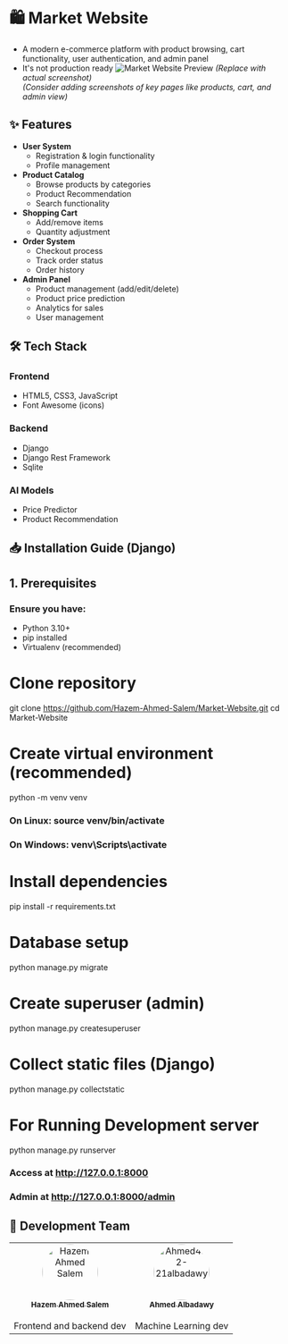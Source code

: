 # 🛍️ Market Website  
* A modern e-commerce platform with product browsing, cart functionality, user authentication, and  admin panel 
* It's not production ready
![Market Website Preview](https://via.placeholder.com/800x400?text=Market+Website+Homepage) *(Replace with actual screenshot)*  
*(Consider adding screenshots of key pages like products, cart, and admin view)*

## ✨ Features  
- **User System**  
  - Registration & login functionality  
  - Profile management  
- **Product Catalog**  
  - Browse products by categories  
  - Product Recommendation
  - Search functionality  
- **Shopping Cart**  
  - Add/remove items  
  - Quantity adjustment  
- **Order System**  
  - Checkout process  
  - Track order status
  - Order history  
- **Admin Panel**  
  - Product management (add/edit/delete)
  - Product price prediction
  - Analytics for sales  
  - User management  

<!-- ## 🚀 Live Demo  
*(If deployed, add link here - e.g.: [View Live Demo](https://yourdeploymentlink.com))*   -->

## 🛠️ Tech Stack  
### Frontend  
- HTML5, CSS3, JavaScript    
- Font Awesome (icons)  

### Backend  
- Django 
- Django Rest Framework  
- Sqlite  

### AI Models
- Price Predictor
- Product Recommendation


## 📥 Installation Guide (Django)  
## 1. Prerequisites  
### Ensure you have:
- Python 3.10+
- pip installed
- Virtualenv (recommended)

# Clone repository
git clone https://github.com/Hazem-Ahmed-Salem/Market-Website.git
cd Market-Website

# Create virtual environment (recommended)
python -m venv venv
### On Linux: source venv/bin/activate  
### On Windows: venv\Scripts\activate

# Install dependencies
pip install -r requirements.txt  

# Database setup
python manage.py migrate

# Create superuser (admin)
python manage.py createsuperuser

# Collect static files (Django)
python manage.py collectstatic

# For Running Development server
python manage.py runserver
### Access at http://127.0.0.1:8000
### Admin at http://127.0.0.1:8000/admin


## 👥 Development Team

<table>
  <tr>
    <td align="center">
      <a href="https://github.com/Hazem-Ahmed-Salem">
        <img src="https://avatars.githubusercontent.com/Hazem-Ahmed-Salem" width="100px;" style="border-radius: 50%;" alt="Hazem Ahmed Salem"/>
        <br />
        <sub><b>Hazem Ahmed Salem</b></sub>
      </a>
      <br />
      <br />
      <span>Frontend and backend dev</span>
    </td>
    <td align="center">
      <a href="https://github.com/Ahmed482-21albadawy">
        <img src="https://avatars.githubusercontent.com/Ahmed482-21albadawy" width="100px;" style="border-radius: 50%;" alt="Ahmed482-21albadawy"/>
        <br />
        <sub><b>Ahmed Albadawy</b></sub>
      </a>
      <br />
      <br />
      <span>Machine Learning dev</span>
    </td>
  </tr>
</table>